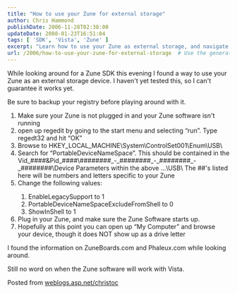 ```yaml
---
title: "How to use your Zune for external storage"
author: Chris Hammond
publishDate: 2006-11-28T02:38:00
updateDate: 2008-01-23T16:51:04
tags: [ 'SDK', 'Vista', 'Zune' ]
excerpt: "Learn how to use your Zune as external storage, and navigate your registry safely with these simple steps. Backup your registry before trying!"
url: /2006/how-to-use-your-zune-for-external-storage  # Use the generated URL with year
---
```

<p>While looking around for a Zune SDK this evening I found a way to use your Zune as an external storage device. I haven&#39;t yet tested this, so I can&#39;t guarantee it works yet.</p><p>Be sure to backup your registry before playing around with it.</p><ol start="1"><li>Make sure your Zune is not plugged in and your Zune software isn't running </li><li>open up regedit by going to the start menu and selecting &ldquo;run&rdquo;. Type regedt32 and hit &ldquo;OK&rdquo; </li><li>Browse to HKEY_LOCAL_MACHINE\System\ControlSet001\Enum\USB\ </li><li>Search for &ldquo;PortableDeviceNameSpace&rdquo;. This should be contained in the Vid_####&amp;Pid_####\########_-_########_-_########_-_########\Device Parameters within the above &hellip;\USB\ The ##'s listed here will be numbers and letters specific to your Zune </li><li>Change the following values: </li><ol start="1"><li>EnableLegacySupport to 1 </li><li>PortableDeviceNameSpaceExcludeFromShell to 0 </li><li>ShowInShell to 1 </li></ol><li>Plug in your Zune, and make sure the Zune Software starts up. </li><li>Hopefully at this point you can open up &ldquo;My Computer&rdquo; and browse your device, though it does NOT show up as a drive letter</li></ol><p>I found the information on ZuneBoards.com and Phaleux.com while looking around.</p><p>Still no word on when the Zune software will work with Vista.</p> Posted from <A href="https://weblogs.asp.net/christoc/">weblogs.asp.net/christoc</a>

